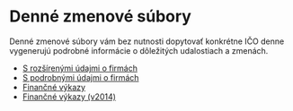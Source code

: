 # Denné zmenové súbory

Denné zmenové súbory vám bez nutnosti dopytovať konkrétne IČO denne vygenerujú podrobné informácie o dôležitých udalostiach a zmenách.

- [S rozšírenými údajmi o firmách](sk/diff/daily.md)
- [S podrobnými údajmi o firmách](sk/diff/ultimate.md)
- [Finančné výkazy](sk/diff/statement.md)
- [Finančné výkazy (v2014)](sk/diff/statement2014.md)